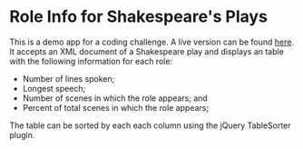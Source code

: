 Role Info for Shakespeare's Plays
====
This is a demo app for a coding challenge. A live version can be found [here](#). It accepts an XML document of a Shakespeare play and displays an table with the following information for each role:
* Number of lines spoken;
* Longest speech;
* Number of scenes in which the role appears; and
* Percent of total scenes in which the role appears;

The table can be sorted by each each column using the jQuery TableSorter plugin.
